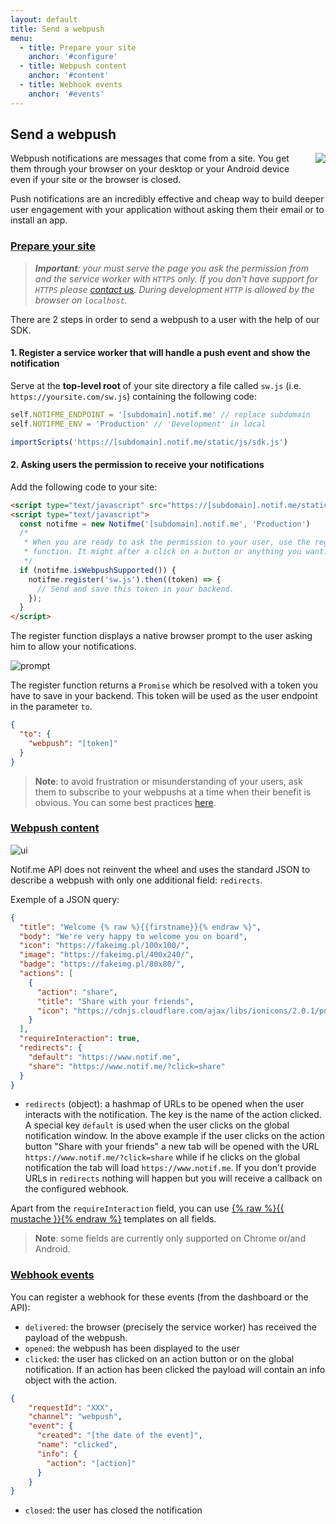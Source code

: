 ```yaml
---
layout: default
title: Send a webpush
menu:
  - title: Prepare your site
    anchor: '#configure'
  - title: Webpush content
    anchor: '#content'
  - title: Webhook events
    anchor: '#events'
---
```


## Send a webpush

<div>
  <img src="/notifme-docs/assets/img/webpush-top.png"
    style="float: right; margin: 0 0 40px 40px; max-width: calc((100% - 40px) / 2);" />
</div>

Webpush notifications are messages that come from a site. You get them through your browser on your
desktop or your Android device even if your site or the browser is closed.

Push notifications are an incredibly effective and cheap way to build deeper user engagement with
your application without asking them their email or to install an app.

<a id="configure"></a>
### [Prepare your site](#configure)

>_**Important**: your must serve the page you ask the permission from and the service worker with
`HTTPS` only. If you don't have support for `HTTPS` please [contact us](https://www.notif.me/contact).
During development `HTTP` is allowed by the browser on `localhost`._

There are 2 steps in order to send a webpush to a user with the help of our SDK.

#### 1. Register a service worker that will handle a push event and show the notification

Serve at the **top-level root** of your site directory a file called `sw.js`
(i.e. `https://yoursite.com/sw.js`) containing the following code:

```javascript
self.NOTIFME_ENDPOINT = '[subdomain].notif.me' // replace subdomain
self.NOTIFME_ENV = 'Production' // 'Development' in local

importScripts('https://[subdomain].notif.me/static/js/sdk.js')
```

#### 2. Asking users the permission to receive your notifications

Add the following code to your site:

```html
<script type="text/javascript" src="https://[subdomain].notif.me/static/js/sdk.js"></script>
<script type="text/javascript">
  const notifme = new Notifme('[subdomain].notif.me', 'Production')
  /*
   * When you are ready to ask the permission to your user, use the register
   * function. It might after a click on a button or anything you want.
   */
  if (notifme.isWebpushSupported()) {
    notifme.register('sw.js').then((token) => {
      // Send and save this token in your backend.
    });
  }
</script>
```

The register function displays a native browser prompt to the user asking him to allow your
notifications.

![prompt](/notifme-docs/assets/img/webpush-prompt.png)

The register function returns a `Promise` which be resolved with a token you have to save in your
backend. This token will be used as the user endpoint in the parameter `to`.

```json
{
  "to": {
    "webpush": "[token]"
  }
}
```

> **Note**: to avoid frustration or misunderstanding of your users, ask them to subscribe to your
webpushs at a time when their benefit is obvious. You can some best practices
[here](https://web-push-book.gauntface.com/chapter-03/01-permission-ux/).

<a id="content"></a>
### [Webpush content](#content)

![ui](/notifme-docs/assets/img/webpush-ui.png)

Notif.me API does not reinvent the wheel and uses the standard JSON to describe a webpush with only
one additional field: `redirects`.

Exemple of a JSON query:

```json
{
  "title": "Welcome {% raw %}{{firstname}}{% endraw %}",
  "body": "We're very happy to welcome you on board",
  "icon": "https://fakeimg.pl/100x100/",
  "image": "https://fakeimg.pl/400x240/",
  "badge": "https://fakeimg.pl/80x80/",
  "actions": [
    {
      "action": "share",
      "title": "Share with your friends",
      "icon": "https://cdnjs.cloudflare.com/ajax/libs/ionicons/2.0.1/png/512/android-share.png"
    }
  ],
  "requireInteraction": true,
  "redirects": {
    "default": "https://www.notif.me",
    "share": "https://www.notif.me/?click=share"
  }
}
```

* `redirects` (object): a hashmap of URLs to be opened when the user interacts with the notification.
The key is the name of the action clicked. A special key `default` is used when the user clicks on
the global notification window. In the above example if the user clicks on the action button "Share
with your friends" a new tab will be opened with the URL `https://www.notif.me/?click=share` while
if he clicks on the global notification the tab will load `https://www.notif.me`.
If you don't provide URLs in `redirects` nothing will happen but you will receive a callback on the
configured webhook.

Apart from the `requireInteraction` field, you can use
[{% raw %}{{ mustache }}{% endraw %}](https://mustache.github.io/mustache.5.html) templates on all
fields.

> **Note**: some fields are currently only supported on Chrome or/and Android.

<a id="events"></a>
### [Webhook events](#events)

You can register a webhook for these events (from the dashboard or the API):

* `delivered`: the browser (precisely the service worker) has received the payload of the webpush.
* `opened`: the webpush has been displayed to the user
* `clicked`: the user has clicked on an action button or on the global notification. If an action
has been clicked the payload will contain an info object with the action.
```json
{
    "requestId": "XXX",
    "channel": "webpush",
    "event": {
      "created": "[the date of the event]",
      "name": "clicked",
      "info": {
        "action": "[action]"
      }
    }
}
```
* `closed`: the user has closed the notification

